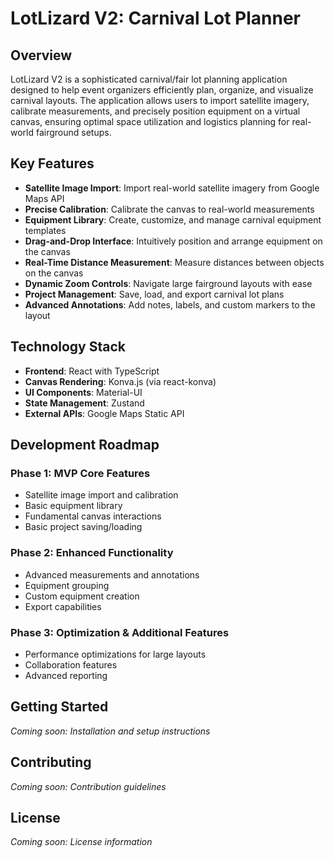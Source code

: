 # LotLizard V2: Carnival Lot Planner

## Overview

LotLizard V2 is a sophisticated carnival/fair lot planning application designed to help event organizers efficiently plan, organize, and visualize carnival layouts. The application allows users to import satellite imagery, calibrate measurements, and precisely position equipment on a virtual canvas, ensuring optimal space utilization and logistics planning for real-world fairground setups.

## Key Features

- **Satellite Image Import**: Import real-world satellite imagery from Google Maps API
- **Precise Calibration**: Calibrate the canvas to real-world measurements
- **Equipment Library**: Create, customize, and manage carnival equipment templates
- **Drag-and-Drop Interface**: Intuitively position and arrange equipment on the canvas
- **Real-Time Distance Measurement**: Measure distances between objects on the canvas
- **Dynamic Zoom Controls**: Navigate large fairground layouts with ease
- **Project Management**: Save, load, and export carnival lot plans
- **Advanced Annotations**: Add notes, labels, and custom markers to the layout

## Technology Stack

- **Frontend**: React with TypeScript
- **Canvas Rendering**: Konva.js (via react-konva)
- **UI Components**: Material-UI
- **State Management**: Zustand
- **External APIs**: Google Maps Static API

## Development Roadmap

### Phase 1: MVP Core Features
- Satellite image import and calibration
- Basic equipment library
- Fundamental canvas interactions
- Basic project saving/loading

### Phase 2: Enhanced Functionality
- Advanced measurements and annotations
- Equipment grouping
- Custom equipment creation
- Export capabilities

### Phase 3: Optimization & Additional Features
- Performance optimizations for large layouts
- Collaboration features
- Advanced reporting

## Getting Started

_Coming soon: Installation and setup instructions_

## Contributing

_Coming soon: Contribution guidelines_

## License

_Coming soon: License information_
